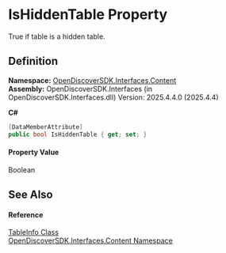 # IsHiddenTable Property


True if table is a hidden table.



## Definition
**Namespace:** <a href="79f11d04-c275-b915-db5b-ab2227989555">OpenDiscoverSDK.Interfaces.Content</a>  
**Assembly:** OpenDiscoverSDK.Interfaces (in OpenDiscoverSDK.Interfaces.dll) Version: 2025.4.4.0 (2025.4.4)

**C#**
``` C#
[DataMemberAttribute]
public bool IsHiddenTable { get; set; }
```



#### Property Value
Boolean

## See Also


#### Reference
<a href="495f3690-7ebb-df28-9638-2efc1a2323e1">TableInfo Class</a>  
<a href="79f11d04-c275-b915-db5b-ab2227989555">OpenDiscoverSDK.Interfaces.Content Namespace</a>  
